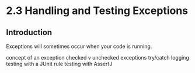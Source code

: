 # 2.3 Handling and Testing Exceptions

## Introduction
Exceptions will sometimes occur when your code is running. 


concept of an exception
checked v unchecked exceptions
try/catch
logging
testing with a JUnit rule
testing with AssertJ